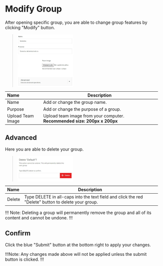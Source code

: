 # Modify Group

After opening specific group, you are able to change group features by clicking "Modify" button.


><img src="../../../images/modify.jpg" alt="modify" style="width: 40%; display: block"></a>



**Name** | **Description** 
:--- | ---
Name | Add or change the group name.
Purpose | Add or change the purpose of a group.
Upload Team Image | Upload team image from your computer. **Recommended size: 200px x 200px**



## Advanced

Here you are able to delete your group. 

><img src="../../../images/modify2.jpg" alt="modify2" style="width: 40%; display: block"></a>


**Name** | **Description** 
:--- | ---
Delete | Type DELETE in all-caps into the text field and click the red "Delete" button to delete your group.


!!! Note:
Deleting a group will permanently remove the group and all of its content and cannot be undone.
!!!

## Confirm

Click the blue "Submit" button at the bottom right to apply your changes.

!!!Note:
Any changes made above will not be applied unless the submit button is clicked.
!!!

















